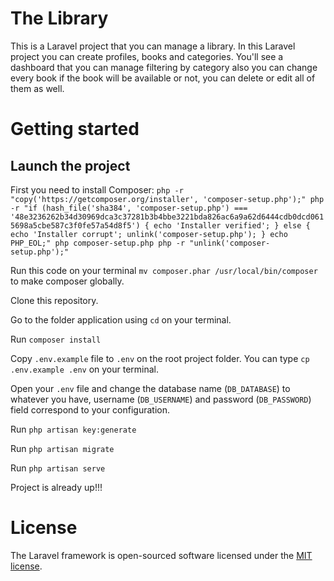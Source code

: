 # The Library

This is a Laravel project that you can manage a library. In this Laravel project you can create profiles, books and categories. You'll see a dashboard that you can manage filtering by category also you can change every book if the book will be available or not, you can delete or edit all of them as well.

# Getting started

## Launch the project

First you need to install Composer:
`php -r "copy('https://getcomposer.org/installer', 'composer-setup.php');"
php -r "if (hash_file('sha384', 'composer-setup.php') === '48e3236262b34d30969dca3c37281b3b4bbe3221bda826ac6a9a62d6444cdb0dcd0615698a5cbe587c3f0fe57a54d8f5') { echo 'Installer verified'; } else { echo 'Installer corrupt'; unlink('composer-setup.php'); } echo PHP_EOL;"
php composer-setup.php
php -r "unlink('composer-setup.php');"`

Run this code on your terminal `mv composer.phar /usr/local/bin/composer` to make composer globally.

Clone this repository.

Go to the folder application using `cd` on your terminal.

Run `composer install`

Copy `.env.example` file to `.env` on the root project folder. You can type `cp .env.example .env` on your terminal.

Open your `.env` file and change the database name (`DB_DATABASE`) to whatever you have, username (`DB_USERNAME`) and password (`DB_PASSWORD`) field correspond to your configuration.

Run `php artisan key:generate`

Run `php artisan migrate`

Run `php artisan serve`

Project is already up!!!

# License

The Laravel framework is open-sourced software licensed under the [MIT license](http://opensource.org/licenses/MIT).